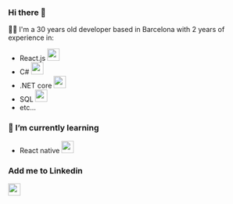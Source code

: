 ### Hi there 👋

👨‍💻 I'm a 30 years old developer based in Barcelona with 2 years of experience in:
- React.js <img src="https://upload.wikimedia.org/wikipedia/commons/thumb/4/47/React.svg/1200px-React.svg.png" width="25">
- C# <img src="https://cdn.worldvectorlogo.com/logos/c--4.svg" width="25">
- .NET core <img src="https://upload.wikimedia.org/wikipedia/commons/thumb/e/ee/.NET_Core_Logo.svg/2048px-.NET_Core_Logo.svg.png" width="25">
- SQL <img src="https://user-images.githubusercontent.com/4249331/52232852-e2c4f780-28bd-11e9-835d-1e3cf3e43888.png" width="25">
- etc...

### 📖 I’m currently learning
- React native <img src="https://raw.githubusercontent.com/kristerkari/react-native-svg-transformer/master/images/react-native-logo.png" width="25">

### Add me to Linkedin
<a href="https://www.linkedin.com/in/jean-baptiste-castillo-frontend-developer/" alt="My Linkedin"><img src="https://cdn-icons-png.flaticon.com/512/174/174857.png" width="25"></a>
